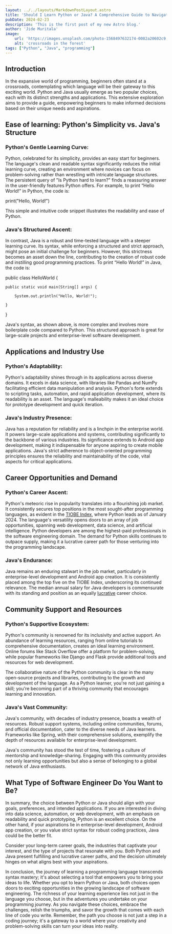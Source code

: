 ```yaml
---
layout: ../../layouts/MarkdownPostLayout.astro
title: 'Should I Learn Python or Java? A Comprehensive Guide to Navigating the Crossroad'
pubDate: 2024-02-23
description: 'This is the first post of my new Astro blog.'
author: 'Jide Muritala'
image:
    url: 'https://images.unsplash.com/photo-1568497632174-0082a20602c9'
    alt: 'crossroads in the forest'
tags: ["Python", "Java", "programming"]
---
```


## Introduction 

In the expansive world of programming, beginners often stand at a crossroads, contemplating which language will be their gateway to this exciting world. Python and Java usually emerge as two popular choices, each with its distinct strengths and applications. This extensive exploration aims to provide a guide, empowering beginners to make informed decisions based on their unique needs and aspirations. 

## Ease of learning: Python's Simplicity vs. Java's Structure  

### Python's Gentle Learning Curve: 

Python, celebrated for its simplicity, provides an easy start for beginners. The language's clean and readable syntax significantly reduces the initial learning curve, creating an environment where novices can focus on problem-solving rather than wrestling with intricate language structures. The persistent query of "Is Python hard to learn?" finds a reassuring answer in the user-friendly features Python offers. For example, to print “Hello World!” in Python, the code is: 

print("Hello, World!") 

This simple and intuitive code snippet illustrates the readability and ease of Python. 

### Java's Structured Ascent: 

In contrast, Java is a robust and time-tested language with a steeper learning curve. Its syntax, while enforcing a structured and strict approach, might pose an initial challenge for beginners. However, this strictness becomes an asset down the line, contributing to the creation of robust code and instilling good programming practices. To print “Hello World!” in Java, the code is: 

public class HelloWorld { 

    public static void main(String[] args) { 

        System.out.println("Hello, World!"); 

    } 

} 

Java's syntax, as shown above, is more complex and involves more boilerplate code compared to Python. This structured approach is great for large-scale projects and enterprise-level software development. 

## Applications and Industry Use 

### Python's Adaptability: 

Python's adaptability shines through in its applications across diverse domains. It excels in data science, with libraries like Pandas and NumPy facilitating efficient data manipulation and analysis. Python's forte extends to scripting tasks, automation, and rapid application development, where its readability is an asset. The language's malleability makes it an ideal choice for prototype development and quick iteration.  

### Java's Industry Presence: 

Java has a reputation for reliability and is a linchpin in the enterprise world. It powers large-scale applications and systems, contributing significantly to the backbone of various industries. Its significance extends to Android app development, making it indispensable for anyone aspiring to create mobile applications. Java's strict adherence to object-oriented programming principles ensures the reliability and maintainability of the code, vital aspects for critical applications.   

## Career Opportunities and Demand 

### Python's Career Ascent: 

Python's meteoric rise in popularity translates into a flourishing job market. It consistently secures top positions in the most sought-after programming languages, as evident in the [TIOBE Index](https://www.tiobe.com/tiobe-index/), where Python leads as of January 2024. The language's versatility opens doors to an array of job opportunities, spanning web development, data science, and artificial intelligence. Python developers are among the highest-paid professionals in the software engineering domain. The demand for Python skills continues to outpace supply, making it a lucrative career path for those venturing into the programming landscape. 

### Java's Endurance: 

Java remains an enduring stalwart in the job market, particularly in enterprise-level development and Android app creation. It is consistently placed among the top five on the TIOBE Index, underscoring its continued relevance. The median annual salary for Java developers is commensurate with its standing and position as an equally [lucrative](https://www.devjobsscanner.com/blog/top-10-highest-paid-programming-languages/) career choice. 

## Community Support and Resources 

### Python's Supportive Ecosystem: 

Python's community is renowned for its inclusivity and active support. An abundance of learning resources, ranging from online tutorials to comprehensive documentation, creates an ideal learning environment. Online forums like Stack Overflow offer a platform for problem-solving, while popular frameworks like Django and Flask provide additional tools and resources for web development. 

The collaborative nature of the Python community is clear in the many open-source projects and libraries, contributing to the growth and development of the language. As a Python learner, you're not just gaining a skill; you're becoming part of a thriving community that encourages learning and innovation.  

### Java's Vast Community: 

Java's community, with decades of industry presence, boasts a wealth of resources. Robust support systems, including online communities, forums, and official documentation, cater to the diverse needs of Java learners. Frameworks like Spring, with their comprehensive solutions, exemplify the depth of resources available for enterprise-level development. 

Java's community has stood the test of time, fostering a culture of mentorship and knowledge-sharing. Engaging with this community provides not only learning opportunities but also a sense of belonging to a global network of Java enthusiasts. 

## What Type of Software Engineer Do You Want to Be? 

In summary, the choice between Python or Java should align with your goals, preferences, and intended applications. If you are interested in diving into data science, automation, or web development, with an emphasis on readability and quick prototyping, Python is an excellent choice. On the other hand, if your aspirations lie in enterprise-level development, Android app creation, or you value strict syntax for robust coding practices, Java could be the better fit. 

Consider your long-term career goals, the industries that captivate your interest, and the type of projects that resonate with you. Both Python and Java present fulfilling and lucrative career paths, and the decision ultimately hinges on what aligns best with your aspirations. 

In conclusion, the journey of learning a programming language transcends syntax mastery; it's about selecting a tool that empowers you to bring your ideas to life. Whether you opt to learn Python or Java, both choices open doors to exciting opportunities in the growing landscape of software engineering. The richness of your learning experience lies not just in the language you choose, but in the adventures you undertake on your programming journey. As you navigate these choices, embrace the challenges, relish the triumphs, and savor the growth that comes with each line of code you write. Remember, the path you choose is not just a step in a coding journey; it's a gateway to a world where your creativity and problem-solving skills can turn your ideas into reality. 